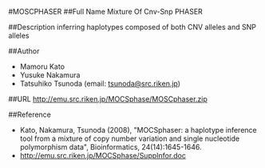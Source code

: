#MOSCPHASER
##Full Name
Mixture Of Cnv-Snp PHASER

##Description
inferring haplotypes composed of both CNV alleles and SNP alleles

##Author
* Mamoru Kato
* Yusuke Nakamura
* Tatsuhiko Tsunoda (email: tsunoda@src.riken.jp)

##URL
http://emu.src.riken.jp/MOCSphase/MOSCphaser.zip

##Reference
* Kato, Nakamura, Tsunoda (2008), "MOCSphaser: a haplotype inference tool from a mixture of copy number variation and single nucleotide polymorphism data", Bioinformatics, 24(14):1645-1646.
* http://emu.src.riken.jp/MOCSphase/SuppInfor.doc

